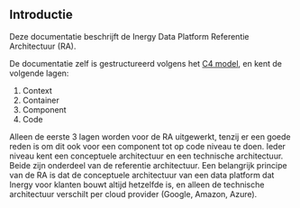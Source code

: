 ## Introductie
Deze documentatie beschrijft de Inergy Data Platform Referentie Architectuur (RA).

De documentatie zelf is gestructureerd volgens het [C4 model](https://c4model.com), en kent de volgende lagen:
1. Context
1. Container
1. Component
1. Code

Alleen de eerste 3 lagen worden voor de RA uitgewerkt, tenzij er een goede reden is om dit ook voor een component tot op code niveau te doen. Ieder niveau kent een conceptuele architectuur en een technische architectuur. Beide zijn onderdeel van de referentie architectuur. Een belangrijk principe van de RA is dat de conceptuele architectuur van een data platform dat Inergy voor klanten bouwt altijd hetzelfde is, en alleen de technische architectuur verschilt per cloud provider (Google, Amazon, Azure). 